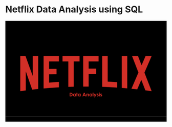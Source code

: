 # Netflix Data Analysis using SQL
![NETFLIX](https://github.com/YashwanthKumaran/netflix_project/blob/main/1688370117923.png)
